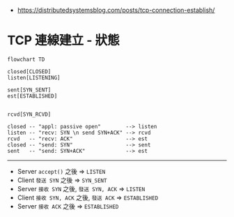 - https://distributedsystemsblog.com/posts/tcp-connection-establish/

# TCP 連線建立 - 狀態

```mermaid
flowchart TD

closed[CLOSED]
listen[LISTENING]

sent[SYN_SENT]
est[ESTABLISHED]


rcvd[SYN_RCVD]

closed -- "appl: passive open"        --> listen
listen -- "recv: SYN \n send SYN+ACK" --> rcvd
rcvd   -- "recv: ACK"                 --> est
closed -- "send: SYN"                 --> sent
sent   -- "send: SYN+ACK"             --> est
```

---

- Server `accept()` 之後 => `LISTEN`
- Client `發送 SYN` 之後 => `SYN_SENT`
- Server `接收 SYN` 之後, `發送 SYN, ACK` => `LISTEN`
- Client `接收 SYN, ACK` 之後, `發送 ACK` => `ESTABLISHED`
- Server `接收 ACK` 之後 => `ESTABLISHED`

